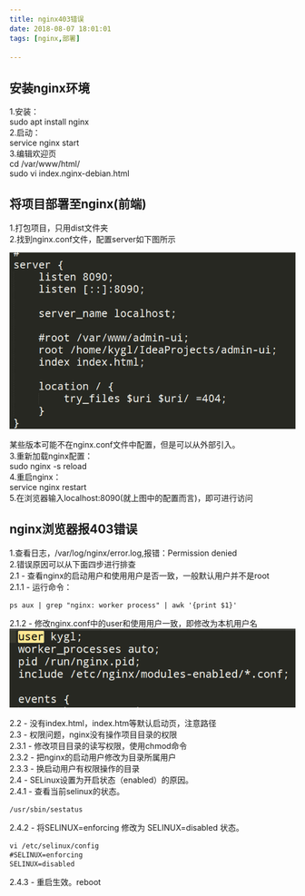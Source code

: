 ```yaml
---
title: nginx403错误
date: 2018-08-07 18:01:01
tags: [nginx,部署]  

---
```

## 安装nginx环境  
1.安装：  
sudo apt install nginx  
2.启动：  
service nginx start  
3.编辑欢迎页  
cd /var/www/html/  
sudo vi index.nginx-debian.html    
<!-- more -->       
## 将项目部署至nginx(前端)   
1.打包项目，只用dist文件夹   
2.找到nginx.conf文件，配置server如下图所示     

![image](https://github.com/lyfZhixing/lyfZhixing.github.io/blob/hexo/images/nginx.png?raw=true "nginx配置")      

某些版本可能不在nginx.conf文件中配置，但是可以从外部引入。   
3.重新加载nginx配置：    
sudo nginx -s reload    
4.重启nginx：    
service nginx restart    
5.在浏览器输入localhost:8090(就上图中的配置而言)，即可进行访问   
## nginx浏览器报403错误   
1.查看日志，/var/log/nginx/error.log,报错：Permission denied    
2.错误原因可以从下面四步进行排查   
2.1 - 查看nginx的启动用户和使用用户是否一致，一般默认用户并不是root  
2.1.1 - 运行命令：   
```
ps aux | grep "nginx: worker process" | awk '{print $1}'
```
 
2.1.2 - 修改nginx.conf中的user和使用用户一致，即修改为本机用户名  
![image](https://github.com/lyfZhixing/lyfZhixing.github.io/blob/hexo/images/nginx403.png?raw=true "nginx配置")    

2.2 - 没有index.html，index.htm等默认启动页，注意路径   
2.3 - 权限问题，nginx没有操作项目目录的权限  
2.3.1 - 修改项目目录的读写权限，使用chmod命令     
2.3.2 - 把nginx的启动用户修改为目录所属用户        
2.3.3 - 换启动用户有权限操作的目录  
2.4 - SELinux设置为开启状态（enabled）的原因。  
2.4.1 - 查看当前selinux的状态。    

```
/usr/sbin/sestatus  
```      

2.4.2 - 将SELINUX=enforcing 修改为 SELINUX=disabled 状态。    
 
```
vi /etc/selinux/config
#SELINUX=enforcing
SELINUX=disabled
```    
2.4.3 -   重启生效。reboot